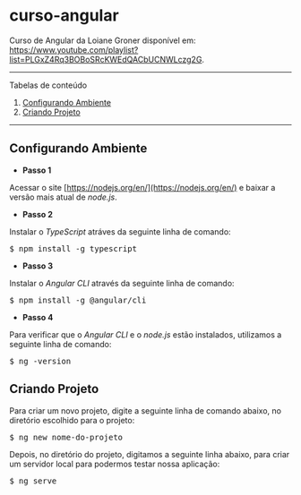 

# curso-angular

Curso de Angular da Loiane Groner disponível em: https://www.youtube.com/playlist?list=PLGxZ4Rq3BOBoSRcKWEdQACbUCNWLczg2G.
 
*******
Tabelas de conteúdo 
 1. [Configurando Ambiente](#configurandoambiente)
 2. [Criando Projeto](#criandoprojeto)

*******
<div id='configurandoambiente'/>  

## Configurando Ambiente

 - **Passo 1**
 
Acessar o site [https://nodejs.org/en/](https://nodejs.org/en/) e baixar a versão mais atual de *node.js*.

 - **Passo 2** 

 Instalar o *TypeScript* atráves da seguinte linha de comando: 
 
 <pre>$ npm install -g typescript </pre>
 
 - **Passo 3** 

 Instalar o *Angular CLI* através da seguinte linha de comando: 
 
<pre>$ npm install -g @angular/cli</pre>
 
 - **Passo 4** 

Para verificar que o *Angular CLI* e o *node.js* estão instalados, utilizamos a seguinte linha de comando:

<pre>$ ng -version</pre>

<div id='criandoprojeto'/>  

## Criando Projeto
Para criar um novo projeto, digite a seguinte linha de comando abaixo, no diretório escolhido para o projeto:

<pre>$ ng new nome-do-projeto</pre>

Depois, no diretório do projeto, digitamos a seguinte linha abaixo, para criar um servidor local para podermos testar nossa aplicação:

<pre>$ ng serve</pre>
